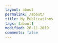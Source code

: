 ```yaml
---
layout: about
permalink: /about/
title: My Publications
tags: [about]
modified: 26-11-2019
comments: false
---
```



